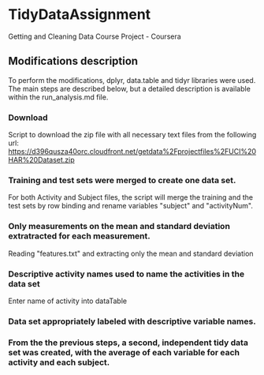 # TidyDataAssignment
Getting and Cleaning Data Course Project - Coursera

## Modifications description
To perform the modifications, dplyr, data.table and tidyr libraries were used. The main steps are described below, but a detailed description is available within the run_analysis.md file.   

### Download
Script to download the zip file with all necessary text files from the following url:
https://d396qusza40orc.cloudfront.net/getdata%2Fprojectfiles%2FUCI%20HAR%20Dataset.zip

### Training and test sets were merged to create one data set.
For both Activity and Subject files, the script will merge the training and the test sets by row binding and rename variables "subject" and "activityNum".

### Only measurements on the mean and standard deviation extratracted for each measurement.
Reading "features.txt" and extracting only the mean and standard deviation

### Descriptive activity names used to name the activities in the data set
Enter name of activity into dataTable

### Data set appropriately labeled with descriptive variable names. 

### From the the previous steps, a second, independent tidy data set was created, with the average of each variable for each activity and each subject.
